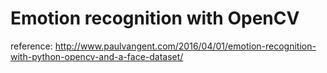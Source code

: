 # Emotion recognition with OpenCV

reference: http://www.paulvangent.com/2016/04/01/emotion-recognition-with-python-opencv-and-a-face-dataset/
